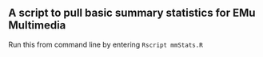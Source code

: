 ## A script to pull basic summary statistics for EMu Multimedia

Run this from command line by entering `Rscript mmStats.R`
